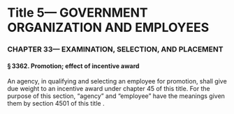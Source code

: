 
# Title 5— GOVERNMENT ORGANIZATION AND EMPLOYEES
### CHAPTER 33— EXAMINATION, SELECTION, AND PLACEMENT
#### § 3362. Promotion; effect of incentive award

An agency, in qualifying and selecting an employee for promotion, shall give due weight to an incentive award under chapter 45 of this title. For the purpose of this section, “agency” and “employee” have the meanings given them by section 4501 of this title .
